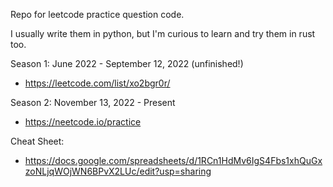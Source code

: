 Repo for leetcode practice question code.

I usually write them in python, but I'm curious to learn and try them in rust too.

Season 1: June 2022 - September 12, 2022 (unfinished!)
- https://leetcode.com/list/xo2bgr0r/

Season 2: November 13, 2022 - Present
- https://neetcode.io/practice

Cheat Sheet:
- https://docs.google.com/spreadsheets/d/1RCn1HdMv6IgS4Fbs1xhQuGxzoNLjqWOjWN6BPvX2LUc/edit?usp=sharing